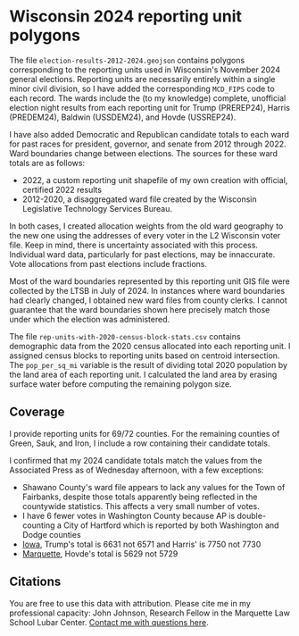 # Wisconsin 2024 reporting unit polygons

The file `election-results-2012-2024.geojson` contains polygons corresponding to the reporting units used in Wisconsin's November 2024 general elections. Reporting units are necessarily entirely within a single minor civil division, so I have added the corresponding `MCD_FIPS` code to each record. The wards include the (to my knowledge) complete, unofficial election night results from each reporting unit for Trump (PREREP24), Harris (PREDEM24), Baldwin (USSDEM24), and Hovde (USSREP24).

I have also added Democratic and Republican candidate totals to each ward for past races for president, governor, and senate from 2012 through 2022. Ward boundaries change between elections. The sources for these ward totals are as follows:

* 2022, a custom reporting unit shapefile of my own creation with official, certified 2022 results
* 2012-2020, a disaggregated ward file created by the Wisconsin Legislative Technology Services Bureau.

In both cases, I created allocation weights from the old ward geography to the new one using the addresses of every voter in the L2 Wisconsin voter file. Keep in mind, there is uncertainty associated with this process. Individual ward data, particularly for past elections, may be innaccurate. Vote allocations from past elections include fractions.

Most of the ward boundaries represented by this reporting unit GIS file were collected by the LTSB in July of 2024. In instances where ward boundaries had clearly changed, I obtained new ward files from county clerks. I cannot guarantee that the ward boundaries shown here precisely match those under which the election was administered.

The file `rep-units-with-2020-census-block-stats.csv` contains demographic data from the 2020 census allocated into each reporting unit. I assigned census blocks to reporting units based on centroid intersection. The `pop_per_sq_mi` variable is the result of dividing total 2020 population by the land area of each reporting unit. I calculated the land area by erasing surface water before computing the remaining polygon size.

## Coverage

I provide reporting units for 69/72 counties. For the remaining counties of Green, Sauk, and Iron, I include a row containing their candidate totals.

I confirmed that my 2024 candidate totals match the values from the Associated Press as of Wednesday afternoon, with a few exceptions:

* Shawano County's ward file appears to lack any values for the Town of Fairbanks, despite those totals apparently being reflected in the countywide statistics. This affects a very small number of votes.
* I have 6 fewer votes in Washington County because AP is double-counting a City of Hartford which is reported by both Washington and Dodge counties
* [Iowa](https://www.iowacounty.org/elections), Trump's total is 6631 not 6571 and Harris' is 7750 not 7730
* [Marquette](https://www.co.marquette.wi.us/home/showpublisheddocument/18546), Hovde's total is 5629 not 5729

## Citations

You are free to use this data with attribution. Please cite me in my professional capacity: John Johnson, Research Fellow in the Marquette Law School Lubar Center. [Contact me with questions here](https://law.marquette.edu/faculty-and-staff-directory/john-johnson).